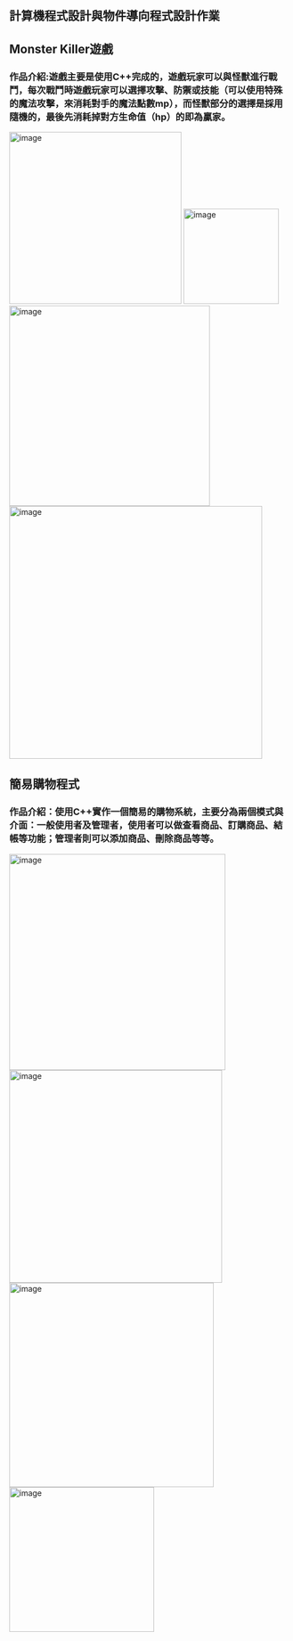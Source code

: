 ## 計算機程式設計與物件導向程式設計作業
## Monster Killer遊戲
### 作品介紹:遊戲主要是使用C++完成的，遊戲玩家可以與怪獸進行戰鬥，每次戰鬥時遊戲玩家可以選擇攻擊、防禦或技能（可以使用特殊的魔法攻擊，來消耗對手的魔法點數mp），而怪獸部分的選擇是採用隨機的，最後先消耗掉對方生命值（hp）的即為贏家。
<img width="309" alt="image" src="https://github.com/meimei-lin/C-/assets/81676839/d2572085-0cbe-4484-ba3f-e57b13ecec2b">
<img width="171" alt="image" src="https://github.com/meimei-lin/C-/assets/81676839/914093e5-8356-4557-8f39-03f44da52e1f">
<img width="360" alt="image" src="https://github.com/meimei-lin/C-/assets/81676839/48e6aa7c-5946-4a1b-8d63-f746538af3d4">
<img width="454" alt="image" src="https://github.com/meimei-lin/C-/assets/81676839/c9fb2bcf-0146-48de-90c6-cb7a0eadcdcb">

## 簡易購物程式
### 作品介紹：使用C++實作一個簡易的購物系統，主要分為兩個模式與介面：一般使用者及管理者，使用者可以做查看商品、訂購商品、結帳等功能；管理者則可以添加商品、刪除商品等等。
<img width="388" alt="image" src="https://github.com/meimei-lin/C-/assets/81676839/66c00e73-384d-4dac-84e9-79fcc702b420">
<img width="382" alt="image" src="https://github.com/meimei-lin/C-/assets/81676839/36375c66-6fe1-4927-bea0-76e1bf2da70d">
<img width="367" alt="image" src="https://github.com/meimei-lin/C-/assets/81676839/ea500a50-7fe1-4e60-b3e1-c1e177f9ffb5">
<img width="260" alt="image" src="https://github.com/meimei-lin/C-/assets/81676839/5833f5a8-513c-48df-8452-c158f5e8f2f4">

